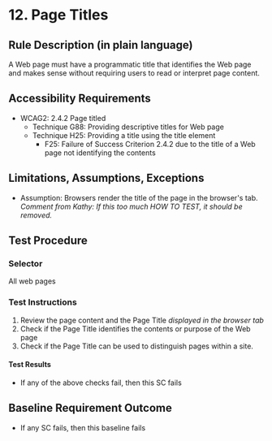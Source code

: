 # 12. Page Titles
## Rule Description (in plain language)
A Web page must have a programmatic title that identifies the Web page and makes sense without requiring users to read or interpret page content. 

## Accessibility Requirements
* WCAG2: 2.4.2 Page titled
  * Technique G88: Providing descriptive titles for Web page
  * Technique H25: Providing a title using the title element
    * F25: Failure of Success Criterion 2.4.2 due to the title of a Web page not identifying the contents

## Limitations, Assumptions, Exceptions
 * Assumption: Browsers render the title of the page in the browser's tab. 
 *Comment from Kathy: If this too much HOW TO TEST, it should be removed.*

## Test Procedure 
### Selector
All web pages

### Test Instructions
1. Review the page content and the Page Title *displayed in the browser tab*
1. Check if the Page Title identifies the contents or purpose of the Web page
1. Check if the Page Title can be used to distinguish pages within a site.

#### Test Results
* If any of the above checks fail, then this SC fails

## Baseline Requirement Outcome
* If any SC fails, then this baseline fails
